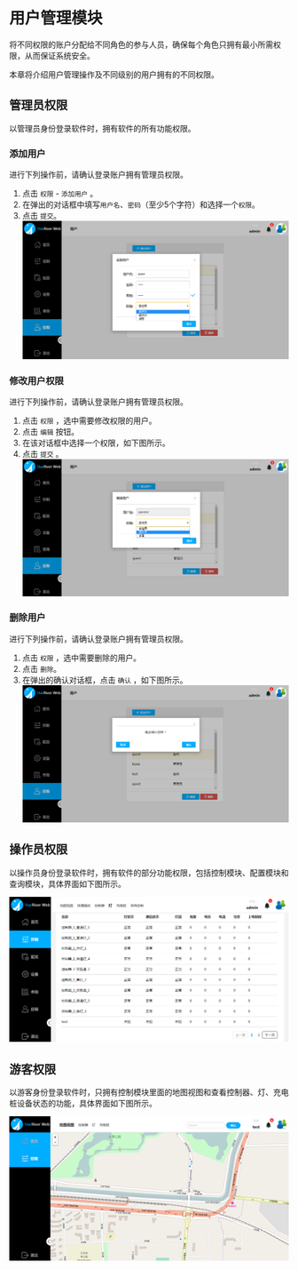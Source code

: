 # 用户管理模块

将不同权限的账户分配给不同角色的参与人员，确保每个角色只拥有最小所需权限，从而保证系统安全。

本章将介绍用户管理操作及不同级别的用户拥有的不同权限。

## 管理员权限

以管理员身份登录软件时，拥有软件的所有功能权限。

### 添加用户

进行下列操作前，请确认登录账户拥有管理员权限。

1. 点击 `权限` - `添加用户` 。
2. 在弹出的对话框中填写`用户名`、`密码`（至少5个字符）和选择一个`权限`。
3. 点击 `提交`。  ![添加用户](img/add_user.png '添加用户')

### 修改用户权限

进行下列操作前，请确认登录账户拥有管理员权限。

1. 点击 `权限` ，选中需要修改权限的用户。
2. 点击 `编辑` 按钮。
3. 在该对话框中选择一个权限，如下图所示。
4. 点击 `提交` 。  ![修改用户权限](img/edit_user.png '修改用户权限' )

### 删除用户

进行下列操作前，请确认登录账户拥有管理员权限。

1. 点击 `权限` ，选中需要删除的用户。
2. 点击 `删除`。
3. 在弹出的确认对话框，点击 `确认` ，如下图所示。  ![删除用户](img/delete_user.png '删除用户')

## 操作员权限

以操作员身份登录软件时，拥有软件的部分功能权限，包括控制模块、配置模块和查询模块，具体界面如下图所示。

![操作员权限](img/operator.png '操作员权限')

## 游客权限

以游客身份登录软件时，只拥有控制模块里面的地图视图和查看控制器、灯、充电桩设备状态的功能，具体界面如下图所示。

![游客权限](img/guest.png '游客权限')
